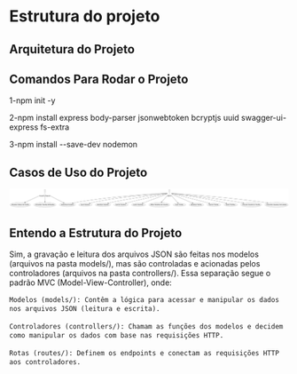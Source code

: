 # Estrutura do projeto

## Arquitetura do Projeto



## Comandos Para Rodar o Projeto

1-npm init -y

2-npm install express body-parser jsonwebtoken bcryptjs uuid swagger-ui-express fs-extra

3-npm install --save-dev nodemon


## Casos de Uso do Projeto 

![casos de uso](/pics/caso-de-uso-4.png)


## Entendo a Estrutura do Projeto 


Sim, a gravação e leitura dos arquivos JSON são feitas nos modelos (arquivos na pasta models/), mas são controladas e acionadas pelos controladores (arquivos na pasta controllers/). Essa separação segue o padrão MVC (Model-View-Controller), onde:

    Modelos (models/): Contêm a lógica para acessar e manipular os dados nos arquivos JSON (leitura e escrita).

    Controladores (controllers/): Chamam as funções dos modelos e decidem como manipular os dados com base nas requisições HTTP.
    
    Rotas (routes/): Definem os endpoints e conectam as requisições HTTP aos controladores.